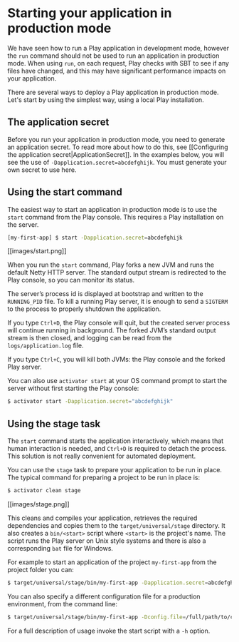 <!--- Copyright (C) 2009-2013 Typesafe Inc. <http://www.typesafe.com> -->
# Starting your application in production mode

We have seen how to run a Play application in development mode, however the `run` command should not be used to run an application in production mode.  When using `run`, on each request, Play checks with SBT to see if any files have changed, and this may have significant performance impacts on your application.

There are several ways to deploy a Play application in production mode. Let's start by using the simplest way, using a local Play installation.

## The application secret

Before you run your application in production mode, you need to generate an application secret.  To read more about how to do this, see [[Configuring the application secret|ApplicationSecret]].  In the examples below, you will see the use of `-Dapplication.secret=abcdefghijk`.  You must generate your own secret to use here.

## Using the start command

The easiest way to start an application in production mode is to use the `start` command from the Play console. This requires a Play installation on the server.

```bash
[my-first-app] $ start -Dapplication.secret=abcdefghijk
```


[[images/start.png]]

When you run the `start` command, Play forks a new JVM and runs the default Netty HTTP server. The standard output stream is redirected to the Play console, so you can monitor its status.

The server’s process id is displayed at bootstrap and written to the `RUNNING_PID` file. To kill a running Play server, it is enough to send a `SIGTERM` to the process to properly shutdown the application.

If you type `Ctrl+D`, the Play console will quit, but the created server process will continue running in background. The forked JVM’s standard output stream is then closed, and logging can be read from the `logs/application.log` file.

If you type `Ctrl+C`, you will kill both JVMs: the Play console and the forked Play server. 

You can also use `activator start` at your OS command prompt to start the server without first starting the Play console:

```bash
$ activator start -Dapplication.secret="abcdefghijk"
```

## Using the stage task

The `start` command starts the application interactively, which means that human interaction is needed, and `Ctrl+D` is required to detach the process. This solution is not really convenient for automated deployment.

You can use the `stage` task to prepare your application to be run in place. The typical command for preparing a project to be run in place is:

```bash
$ activator clean stage
```
[[images/stage.png]]

This cleans and compiles your application, retrieves the required dependencies and copies them to the `target/universal/stage` directory. It also creates a `bin/<start>` script where `<start>` is the project's name. The script runs the Play server on Unix style systems and there is also a corresponding `bat` file for Windows.

For example to start an application of the project `my-first-app` from the project folder you can:

```bash
$ target/universal/stage/bin/my-first-app -Dapplication.secret=abcdefghijk
```

You can also specify a different configuration file for a production environment, from the command line:

```bash
$ target/universal/stage/bin/my-first-app -Dconfig.file=/full/path/to/conf/application-prod.conf
```

For a full description of usage invoke the start script with a `-h` option.
